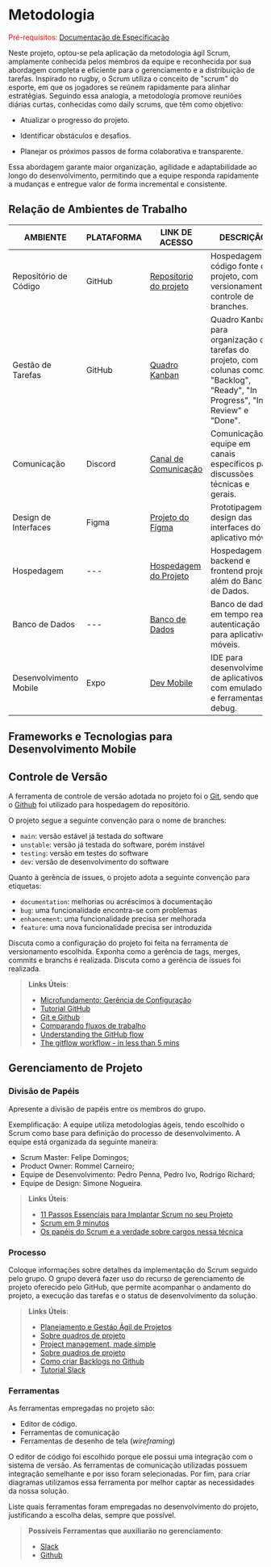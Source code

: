 
# Metodologia

<span style="color:red">Pré-requisitos: <a href="2-Especificação do Projeto.md"> Documentação de Especificação</a></span>

Neste projeto, optou-se pela aplicação da metodologia ágil Scrum, amplamente conhecida pelos membros da equipe e reconhecida por sua abordagem completa e eficiente para o gerenciamento e a distribuição de tarefas. Inspirado no rugby, o Scrum utiliza o conceito de "scrum" do esporte, em que os jogadores se reúnem rapidamente para alinhar estratégias. Seguindo essa analogia, a metodologia promove reuniões diárias curtas, conhecidas como daily scrums, que têm como objetivo:

- Atualizar o progresso do projeto.

- Identificar obstáculos e desafios.

- Planejar os próximos passos de forma colaborativa e transparente.

Essa abordagem garante maior organização, agilidade e adaptabilidade ao longo do desenvolvimento, permitindo que a equipe responda rapidamente a mudanças e entregue valor de forma incremental e consistente.

## Relação de Ambientes de Trabalho

| AMBIENTE | PLATAFORMA | LINK DE ACESSO | DESCRIÇÃO
|------------|---------------| ----------- |--------------- |
| Repositório de Código | GitHub | [Repositorio do projeto](ICEI-PUC-Minas-PMV-ADS/pmv-ads-2025-1-e3-proj-mov-t2-planit) | Hospedagem do código fonte do projeto, com versionamento e controle de branches. |
| Gestão de Tarefas | GitHub | [Quadro Kanban](https://github.com/orgs/ICEI-PUC-Minas-PMV-ADS/projects/1617/views/1) | Quadro Kanban para organização das tarefas do projeto, com colunas como "Backlog", "Ready", "In Progress", "In Review" e "Done". |
| Comunicação | Discord | [Canal de Comunicação](https://discord.com/channels/1273971886317113374/1273971886849654886) | Comunicação da equipe em canais específicos para discussões técnicas e gerais. |
| Design de Interfaces | Figma |[Projeto do Figma](https://www.figma.com/design/t7g0pN6tah9DZ0iyW6N3Wa/Mobile?node-id=0-1&p=f) | Prototipagem e design das interfaces do aplicativo móvel. |
| Hospedagem | --- | [Hospedagem do Projeto]() |Hospedagem do backend e frontend projeto, além do Banco de Dados. |
|Banco de Dados| --- | [Banco de Dados]() | Banco de dados em tempo real e autenticação para aplicativos móveis. |
| Desenvolvimento Mobile | Expo | [Dev Mobile]() | IDE para desenvolvimento de aplicativos, com emuladores e ferramentas de debug. |


## Frameworks e Tecnologias para Desenvolvimento Mobile

## Controle de Versão

A ferramenta de controle de versão adotada no projeto foi o
[Git](https://git-scm.com/), sendo que o [Github](https://github.com)
foi utilizado para hospedagem do repositório.

O projeto segue a seguinte convenção para o nome de branches:

- `main`: versão estável já testada do software
- `unstable`: versão já testada do software, porém instável
- `testing`: versão em testes do software
- `dev`: versão de desenvolvimento do software

Quanto à gerência de issues, o projeto adota a seguinte convenção para
etiquetas:

- `documentation`: melhorias ou acréscimos à documentação
- `bug`: uma funcionalidade encontra-se com problemas
- `enhancement`: uma funcionalidade precisa ser melhorada
- `feature`: uma nova funcionalidade precisa ser introduzida

Discuta como a configuração do projeto foi feita na ferramenta de versionamento escolhida. Exponha como a gerência de tags, merges, commits e branchs é realizada. Discuta como a gerência de issues foi realizada.

> **Links Úteis**:
> - [Microfundamento: Gerência de Configuração](https://pucminas.instructure.com/courses/87878/)
> - [Tutorial GitHub](https://guides.github.com/activities/hello-world/)
> - [Git e Github](https://www.youtube.com/playlist?list=PLHz_AreHm4dm7ZULPAmadvNhH6vk9oNZA)
>  - [Comparando fluxos de trabalho](https://www.atlassian.com/br/git/tutorials/comparing-workflows)
> - [Understanding the GitHub flow](https://guides.github.com/introduction/flow/)
> - [The gitflow workflow - in less than 5 mins](https://www.youtube.com/watch?v=1SXpE08hvGs)

## Gerenciamento de Projeto

### Divisão de Papéis

Apresente a divisão de papéis entre os membros do grupo.

Exemplificação: A equipe utiliza metodologias ágeis, tendo escolhido o Scrum como base para definição do processo de desenvolvimento. A equipe está organizada da seguinte maneira:
- Scrum Master: Felipe Domingos;
- Product Owner: Rommel Carneiro;
- Equipe de Desenvolvimento: Pedro Penna, Pedro Ivo, Rodrigo Richard;
- Equipe de Design: Simone Nogueira.

> **Links Úteis**:
> - [11 Passos Essenciais para Implantar Scrum no seu Projeto](https://mindmaster.com.br/scrum-11-passos/)
> - [Scrum em 9 minutos](https://www.youtube.com/watch?v=XfvQWnRgxG0)
> - [Os papéis do Scrum e a verdade sobre cargos nessa técnica](https://www.atlassian.com/br/agile/scrum/roles)

### Processo

Coloque  informações sobre detalhes da implementação do Scrum seguido pelo grupo. O grupo deverá fazer uso do recurso de gerenciamento de projeto oferecido pelo GitHub, que permite acompanhar o andamento do projeto, a execução das tarefas e o status de desenvolvimento da solução.
 
> **Links Úteis**:
> - [Planejamento e Gestáo Ágil de Projetos](https://pucminas.instructure.com/courses/87878/pages/unidade-2-tema-2-utilizacao-de-ferramentas-para-controle-de-versoes-de-software)
> - [Sobre quadros de projeto](https://docs.github.com/pt/issues/organizing-your-work-with-project-boards/managing-project-boards/about-project-boards)
> - [Project management, made simple](https://github.com/features/project-management/)
> - [Sobre quadros de projeto](https://docs.github.com/pt/github/managing-your-work-on-github/about-project-boards)
> - [Como criar Backlogs no Github](https://www.youtube.com/watch?v=RXEy6CFu9Hk)
> - [Tutorial Slack](https://slack.com/intl/en-br/)

### Ferramentas

As ferramentas empregadas no projeto são:

- Editor de código.
- Ferramentas de comunicação
- Ferramentas de desenho de tela (_wireframing_)

O editor de código foi escolhido porque ele possui uma integração com o sistema de versão. As ferramentas de comunicação utilizadas possuem integração semelhante e por isso foram selecionadas. Por fim, para criar diagramas utilizamos essa ferramenta por melhor captar as necessidades da nossa solução.

Liste quais ferramentas foram empregadas no desenvolvimento do projeto, justificando a escolha delas, sempre que possível.
 
> **Possíveis Ferramentas que auxiliarão no gerenciamento**: 
> - [Slack](https://slack.com/)
> - [Github](https://github.com/)
